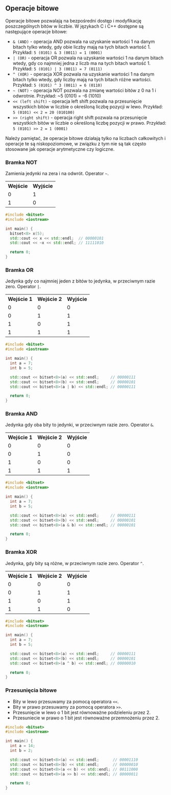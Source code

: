 ## Operacje bitowe

Operacje bitowe pozwalają na bezpośredni dostęp i modyfikację poszczególnych bitów w liczbie. W językach C i C++ dostępne są następujące operacje bitowe:

* `& (AND)` - operacja AND pozwala na uzyskanie wartości 1 na danym bitach tylko wtedy, gdy obie liczby mają na tych bitach wartość 1. Przykład: `5 (0101) & 3 (0011) = 1 (0001)`
* `| (OR)` - operacja OR pozwala na uzyskanie wartości 1 na danym bitach wtedy, gdy co najmniej jedna z liczb ma na tych bitach wartość 1. Przykład: `5 (0101) | 3 (0011) = 7 (0111)`
* `^ (XOR)` - operacja XOR pozwala na uzyskanie wartości 1 na danym bitach tylko wtedy, gdy liczby mają na tych bitach różne wartości. Przykład: `5 (0101) ^ 3 (0011) = 6 (0110)`
* `~ (NOT)` - operacja NOT pozwala na zmianę wartości bitów z 0 na 1 i odwrotnie. Przykład: ~5 (0101) = -6 (1010)
* `<< (left shift)` - operacja left shift pozwala na przesunięcie wszystkich bitów w liczbie o określoną liczbę pozycji w lewo. Przykład: `5 (0101) << 2 = 20 (010100)`
* `>> (right shift)` - operacja right shift pozwala na przesunięcie wszystkich bitów w liczbie o określoną liczbę pozycji w prawo. Przykład: `5 (0101) >> 2 = 1 (0001)`

Należy pamiętać, że operacje bitowe działają tylko na liczbach całkowitych i operacje te są niskopoziomowe, w związku z tym nie są tak często stosowane jak operacje arytmetyczne czy logiczne.

### Bramka NOT

Zamienia jedynki na zera i na odwrót. Operator `~`.

<table style="width:100%">
  <tr>
    <th>Wejście</th>
    <th>Wyjście</th>
  </tr>
  <tr>
    <td>0</td>
    <td>1</td>
</tr>
  <tr>
    <td>1</td>
    <td>0</td>
  </tr>
</table>

```c++
#include <bitset>
#include <iostream>

int main() {
  bitset<8> x(5);
  std::cout << x << std::endl;  // 00000101
  std::cout << ~x << std::endl; // 11111010

  return 0;
}
```

### Bramka OR

Jedynka gdy co najmniej jeden z bitów to jedynka, w przeciwnym razie zero. Operator `|`.

<table style="width:100%">
  <tr>
    <th>Wejście 1</th>
    <th>Wejście 2</th>
    <th>Wyjście</th>
  </tr>
  <tr>
    <td>0</td>
    <td>0</td>
    <td>0</td>
</tr>
  <tr>
    <td>0</td>
    <td>1</td>
    <td>1</td>
  </tr>
  <tr>
    <td>1</td>
    <td>0</td>
    <td>1</td>
  </tr>
<tr>
    <td>1</td>
    <td>1</td>
    <td>1</td>
  </tr>
</table>

```c++
#include <bitset>
#include <iostream>

int main() {
  int a = 7;
  int b = 5;

  std::cout << bitset<8>(a) << std::endl;     // 00000111
  std::cout << bitset<8>(b) << std::endl;     // 00000101
  std::cout << bitset<8>(a | b) << std::endl; // 00000111

  return 0;
}
```

### Bramka AND

Jedynka gdy oba bity to jedynki, w przeciwnym razie zero. Operator `&`.

<table style="width:100%">
  <tr>
    <th>Wejście 1</th>
    <th>Wejście 2</th>
    <th>Wyjście</th>
  </tr>
  <tr>
    <td>0</td>
    <td>0</td>
    <td>0</td>
</tr>
  <tr>
    <td>0</td>
    <td>1</td>
    <td>0</td>
  </tr>
  <tr>
    <td>1</td>
    <td>0</td>
    <td>0</td>
  </tr>
<tr>
    <td>1</td>
    <td>1</td>
    <td>1</td>
  </tr>
</table>

```c++
#include <bitset>
#include <iostream>

int main() {
  int a = 7;
  int b = 5;

  std::cout << bitset<8>(a) << std::endl;     // 00000111
  std::cout << bitset<8>(b) << std::endl;     // 00000101
  std::cout << bitset<8>(a & b) << std::endl; // 00000101

  return 0;
}
```

### Bramka XOR

Jedynka, gdy bity są różne, w przeciwnym razie zero. Operator `^`.

<table style="width:100%">
  <tr>
    <th>Wejście 1</th>
    <th>Wejście 2</th>
    <th>Wyjście</th>
  </tr>
  <tr>
    <td>0</td>
    <td>0</td>
    <td>0</td>
</tr>
  <tr>
    <td>0</td>
    <td>1</td>
    <td>1</td>
  </tr>
  <tr>
    <td>1</td>
    <td>0</td>
    <td>1</td>
  </tr>
<tr>
    <td>1</td>
    <td>1</td>
    <td>0</td>
  </tr>
</table>

```c++
#include <bitset>
#include <iostream>

int main() {
  int a = 7;
  int b = 5;

  std::cout << bitset<8>(a) << std::endl;     // 00000111
  std::cout << bitset<8>(b) << std::endl;     // 00000101
  std::cout << bitset<8>(a ^ b) << std::endl; // 00000010

  return 0;
}
```

### Przesunięcia bitowe

* Bity w lewo przesuwamy za pomocą operatora `<<`.
* Bity w prawo przesuwamy za pomocą operatora `>>`.
* Przesunięcie w lewo o 1 bit jest równoważne podzieleniu przez 2.
* Przesuniecie w prawo o 1 bit jest równoważne przemnożeniu przez 2.

```c++
#include <bitset>
#include <iostream>

int main() {
  int a = 14;
  int b = 2;

  std::cout << bitset<8>(a) << std::endl;      // 00001110
  std::cout << bitset<8>(b) << std::endl;      // 00000010
  std::cout << bitset<8>(a << b) << std::endl; // 00111000
  std::cout << bitset<8>(a >> b) << std::endl; // 00000011

  return 0;
}
```

